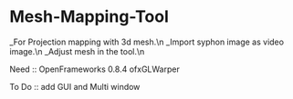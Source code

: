 Mesh-Mapping-Tool
=================
_For Projection mapping with 3d mesh.\n
_Import syphon image as video image.\n
_Adjust mesh in the tool.\n

Need ::
OpenFrameworks 0.8.4
ofxGLWarper

To Do ::
add GUI and Multi window

